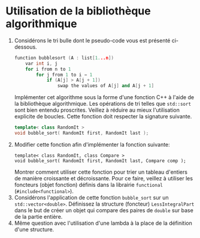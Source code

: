 # Utilisation de la bibliothèque algorithmique

1. Considérons le tri bulle dont le pseudo-code vous est présenté ci-dessous.
    ```cpp
    function bubblesort (A : list[1...n])
        var int i, j
        for i from n to 1
            for j from 1 to i − 1
                if (A[j] > A[j + 1])
                    swap the values of A[j] and A[j + 1]
    ```
    Implémenter cet algorithme sous la forme d'une fonction C++ à l'aide de la bibliothèque
    algorithmique. Les opérations de tri telles que `std::sort` sont bien entendu proscrites.
    Veillez à réduire au mieux l'utilisation explicite de boucles. Cette fonction doit respecter
    la signature suivante.
    ```cpp
    template< class RandomIt >
    void bubble_sort( RandomIt first, RandomIt last );
    ```
1. Modifier cette fonction afin d'implémenter la fonction suivante:
    ```
    template< class RandomIt, class Compare >
    void bubble_sort( RandomIt first, RandomIt last, Compare comp );
    ```
    Montrer comment utiliser cette fonction pour trier un tableau d'entiers de manière croissante
    et décroissante. Pour ce faire, veillez à utiliser les foncteurs (objet fonction) définis
    dans la librairie `functional` (`#include<functional>`).
1. Considérons l'application de cette fonction `bubble_sort` sur un `std::vector<double>`.
Définissez la structure (foncteur) `LessIntegralPart` dans le but de créer un objet qui compare
des paires de `double` sur base de la partie entière.
1. Même question avec l'utilisation d'une lambda à la place de la définition d'une structure.